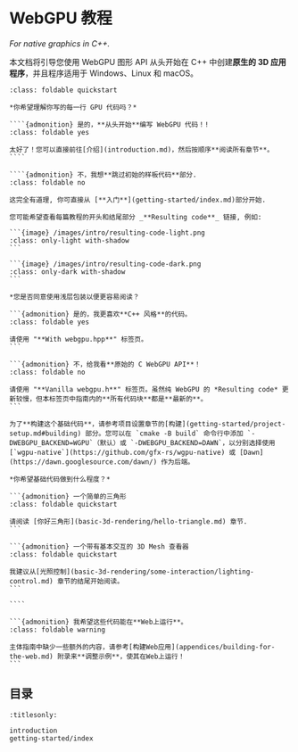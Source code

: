 WebGPU 教程
============

*For native graphics in C++.*

本文档将引导您使用 WebGPU 图形 API 从头开始在 C++ 中创建**原生的 3D 应用程序**，并且程序适用于 Windows、Linux 和 macOS。

`````{admonition} 快速开始! (点击我)
:class: foldable quickstart

*你希望理解你写的每一行 GPU 代码吗？*

````{admonition} 是的，**从头开始**编写 WebGPU 代码！!
:class: foldable yes

太好了！您可以直接前往[介绍](introduction.md)，然后按顺序**阅读所有章节**。
````

````{admonition} 不，我想**跳过初始的样板代码**部分.
:class: foldable no

这完全有道理, 你可直接从 [**入门**](getting-started/index.md)部分开始.

您可能希望查看每篇教程的开头和结尾部分 _**Resulting code**_ 链接, 例如:

```{image} /images/intro/resulting-code-light.png
:class: only-light with-shadow
```

```{image} /images/intro/resulting-code-dark.png
:class: only-dark with-shadow
```

*您是否同意使用浅层包装以便更容易阅读？

```{admonition} 是的，我更喜欢**C++ 风格**的代码。
:class: foldable yes

请使用 "**With webgpu.hpp**" 标签页。
```

```{admonition} 不，给我看**原始的 C WebGPU API**！
:class: foldable no

请使用 "**Vanilla webgpu.h**" 标签页。虽然纯 WebGPU 的 *Resulting code* 更新较慢，但本标签页中指南内的**所有代码块**都是**最新的**。
```

为了**构建这个基础代码**，请参考项目设置章节的[构建](getting-started/project-setup.md#building) 部分。您可以在 `cmake -B build` 命令行中添加 `-DWEBGPU_BACKEND=WGPU`（默认）或 `-DWEBGPU_BACKEND=DAWN`，以分别选择使用  [`wgpu-native`](https://github.com/gfx-rs/wgpu-native) 或 [Dawn](https://dawn.googlesource.com/dawn/) 作为后端。

*你希望基础代码做到什么程度？*

```{admonition} 一个简单的三角形
:class: foldable quickstart

请阅读 [你好三角形](basic-3d-rendering/hello-triangle.md) 章节.
```

```{admonition} 一个带有基本交互的 3D Mesh 查看器
:class: foldable quickstart

我建议从[光照控制](basic-3d-rendering/some-interaction/lighting-control.md) 章节的结尾开始阅读。
```

````

```{admonition} 我希望这些代码能在**Web上运行**。
:class: foldable warning

主体指南中缺少一些额外的内容，请参考[构建Web应用](appendices/building-for-the-web.md) 附录来**调整示例**，使其在Web上运行！
```

`````

目录
--------

```{toctree}
:titlesonly:

introduction
getting-started/index
```
